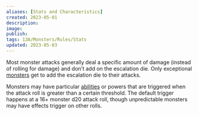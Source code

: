 ```yaml
---
aliases: [Stats and Characteristics]
created: 2023-05-01
description: 
image: 
publish: 
tags: 13A/Monsters/Rules/Stats
updated: 2023-05-03
---
```


Most monster attacks generally deal a specific amount of damage (instead of rolling for damage) and don’t add on the escalation die. Only exceptional [monsters](../Monsters.md) get to add the escalation die to their attacks.

Monsters may have particular [abilities](../../Character-Rules/Abilities.md) or powers that are triggered when the attack roll is greater than a certain threshold. The default trigger happens at a 16+ monster d20 attack roll, though unpredictable monsters may have effects trigger on other rolls.
